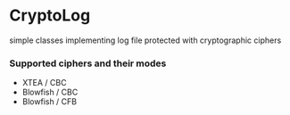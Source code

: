 # CryptoLog
simple classes implementing log file protected with
cryptographic ciphers

### Supported ciphers and their modes
  * XTEA / CBC
  * Blowfish / CBC
  * Blowfish / CFB

